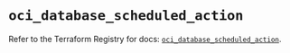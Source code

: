 # `oci_database_scheduled_action`

Refer to the Terraform Registry for docs: [`oci_database_scheduled_action`](https://registry.terraform.io/providers/oracle/oci/7.19.0/docs/resources/database_scheduled_action).
